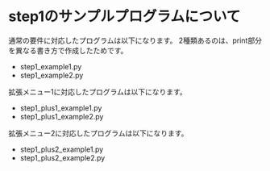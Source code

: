 # step1のサンプルプログラムについて
通常の要件に対応したプログラムは以下になります。
2種類あるのは、print部分を異なる書き方で作成したためです。
* step1_example1.py
* step1_example2.py

拡張メニュー1に対応したプログラムは以下になります。
* step1_plus1_example1.py
* step1_plus1_example2.py

拡張メニュー2に対応したプログラムは以下になります。
* step1_plus2_example1.py
* step1_plus2_example2.py

